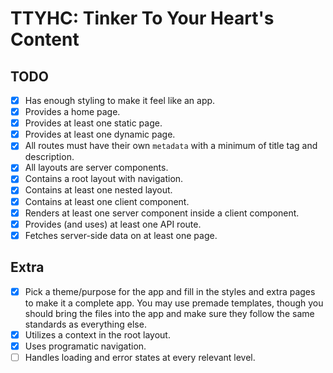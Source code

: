 # TTYHC: Tinker To Your Heart's Content

## TODO

- [x] Has enough styling to make it feel like an app.
- [x] Provides a home page.
- [x] Provides at least one static page.
- [x] Provides at least one dynamic page.
- [x] All routes must have their own `metadata` with a minimum of title tag and description.
- [x] All layouts are server components.
- [x] Contains a root layout with navigation.
- [x] Contains at least one nested layout.
- [x] Contains at least one client component.
- [x] Renders at least one server component inside a client component.
- [x] Provides (and uses) at least one API route.
- [x] Fetches server-side data on at least one page.

## Extra

- [x] Pick a theme/purpose for the app and fill in the styles and extra pages to make it a complete app. You may use premade templates, though you should bring the files into the app and make sure they follow the same standards as everything else.
- [x] Utilizes a context in the root layout.
- [x] Uses programatic navigation.
- [ ] Handles loading and error states at every relevant level.
